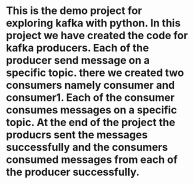 # This is the demo project for exploring kafka with python. In this project we have created the code for kafka producers. Each of the producer send message on a specific topic. there we created two consumers namely consumer and consumer1. Each of the consumer consumes messages on a specific topic. At the end of the project the producrs sent the messages successfully and the consumers consumed messages from each of the producer successfully.
